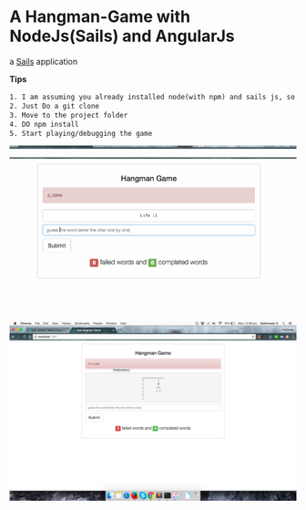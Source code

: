 # A Hangman-Game with NodeJs(Sails) and AngularJs

a [Sails](http://sailsjs.org) application

**Tips**

	1. I am assuming you already installed node(with npm) and sails js, so
	2. Just Do a git clone
	3. Move to the project folder
	4. DO npm install
	5. Start playing/debugging the game


![alt tag](https://github.com/kadhiresan/Hangman-Game/blob/master/assets/images/hanman_game.gif)

![alt tag](https://github.com/kadhiresan/Hangman-Game/blob/master/assets/images/HG_Screenshot_2.png)